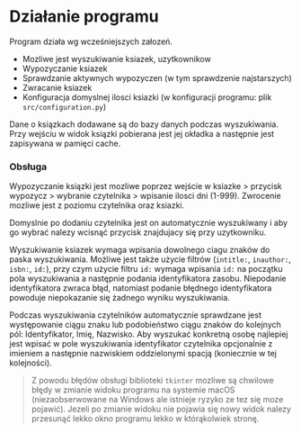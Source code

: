 # Działanie programu #

Program działa wg wcześniejszych załozeń.


- Mozliwe jest wyszukiwanie ksiazek, uzytkownikow
- Wypozyczanie ksiazek
- Sprawdzanie aktywnych wypozyczen (w tym sprawdzenie 
najstarszych)
- Zwracanie ksiazek
- Konfiguracja domyslnej ilosci ksiazki
(w konfiguracji programu: plik `src/configuration.py`)

Dane o ksiązkach dodawane są do bazy danych podczas wyszukiwania. Przy wejściu w widok ksiązki pobierana jest jej okładka a następnie jest zapisywana w pamięci cache.

### Obsługa ###

Wypozyczanie ksiązki jest mozliwe poprzez wejście w ksiazke > przycisk wypozycz > wybranie czytelnika > wpisanie ilosci dni (1-999). Zwrocenie mozliwe jest z poziomu czytelnika oraz ksiazki.

Domyslnie po dodaniu czytelnika jest on automatycznie wyszukiwany i aby go wybrać nalezy wcisnąć przycisk znajdujacy się przy uzytkowniku.

Wyszukiwanie ksiazek wymaga wpisania dowolnego ciagu znaków do paska wyszukiwania. Możliwe jest także użycie filtrów (`intitle:`, `inauthor:`, `isbn:`, `id:`), przy czym użycie filtru `id:` wymaga wpisania `id:` na początku pola wyszukiwania a następnie podania identyfikatora zasobu. Niepodanie identyfikatora zwraca błąd, natomiast podanie błędnego identyfikatora powoduje niepokazanie się żadnego wyniku wyszukiwania.

Podczas wyszukiwania czytelników automatycznie sprawdzane jest występowanie ciągu znaku lub podobieństwo ciągu znaków do kolejnych pól: Identyfikator, Imię, Nazwisko. Aby wyszukać konkretną osobę najlepiej jest wpisać w pole wyszukiwania identyfikator czytelnika opcjonalnie z imieniem a następnie nazwiskiem oddzielonymi spacją (koniecznie w tej kolejności).



> Z powodu błędów obsługi biblioteki `tkinter` 
> mozliwe są chwilowe błędy w zmianie widoku programu
> na systemie macOS (niezaobserwowane na Windows ale
> istnieje ryzyko ze tez się moze pojawić). Jezeli po 
> zmianie widoku nie pojawia się nowy widok nalezy 
> przesunąć lekko okno programu lekko w którąkolwiek 
> stronę.